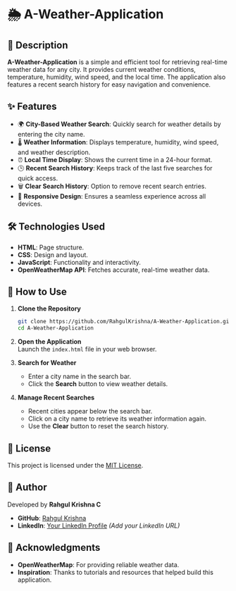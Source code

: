 # 🌦️ A-Weather-Application  

## 📖 Description  
**A-Weather-Application** is a simple and efficient tool for retrieving real-time weather data for any city. It provides current weather conditions, temperature, humidity, wind speed, and the local time. The application also features a recent search history for easy navigation and convenience.  

## ✨ Features  
- 🌍 **City-Based Weather Search**: Quickly search for weather details by entering the city name.  
- 🌡️ **Weather Information**: Displays temperature, humidity, wind speed, and weather description.  
- ⏰ **Local Time Display**: Shows the current time in a 24-hour format.  
- 🕒 **Recent Search History**: Keeps track of the last five searches for quick access.  
- 🗑️ **Clear Search History**: Option to remove recent search entries.  
- 📱 **Responsive Design**: Ensures a seamless experience across all devices.  

## 🛠️ Technologies Used  
- **HTML**: Page structure.  
- **CSS**: Design and layout.  
- **JavaScript**: Functionality and interactivity.  
- **OpenWeatherMap API**: Fetches accurate, real-time weather data.  

## 🚀 How to Use  
1. **Clone the Repository**  
   ```bash  
   git clone https://github.com/RahgulKrishna/A-Weather-Application.git  
   cd A-Weather-Application  
   ```  
2. **Open the Application**  
   Launch the `index.html` file in your web browser.  

3. **Search for Weather**  
   - Enter a city name in the search bar.  
   - Click the **Search** button to view weather details.  

4. **Manage Recent Searches**  
   - Recent cities appear below the search bar.  
   - Click on a city name to retrieve its weather information again.  
   - Use the **Clear** button to reset the search history.  

## 📝 License  
This project is licensed under the [MIT License](LICENSE).  

## 👤 Author  
Developed by **Rahgul Krishna C**  
- **GitHub**: [Rahgul Krishna](https://github.com/RahgulKrishna)  
- **LinkedIn**: [Your LinkedIn Profile](#) *(Add your LinkedIn URL)*  

## 🙏 Acknowledgments  
- **OpenWeatherMap**: For providing reliable weather data.  
- **Inspiration**: Thanks to tutorials and resources that helped build this application.  
